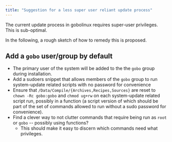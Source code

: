 ```yaml
---
title: "Suggestion for a less super user reliant update process"
---
```


The current update process in gobolinux requires super-user privileges.  This is sub-optimal.

In the following, a rough sketch of how to remedy this is proposed.

## Add a `gobo` user/group by default

* The primary user of the system will be added to the the `gobo` group during installation.
* Add a sudoers snippet that allows members of the `gobo` group to run system-update related scripts with no password for convenience
* Ensure that `/Data/Compile/{Archives,Recipes,Sources}` are reset to `chown -Rc gobo:gobo` and `chmod ug+rw` on each system-update related script run, possibly in a function (a script version of which should be part of the set of commands allowed to run without a sudo password for convenience).
* Find a clever way to not clutter commands that require being run as `root` or `gobo` -- possibly using functions?
  * This should make it easy to discern which commands need what privileges.

